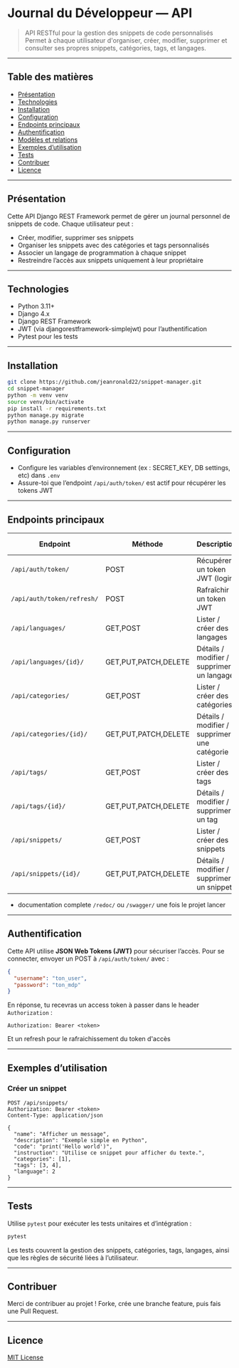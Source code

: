 # Journal du Développeur — API

> API RESTful pour la gestion des snippets de code personnalisés
> Permet à chaque utilisateur d'organiser, créer, modifier, supprimer et consulter ses propres snippets, catégories, tags, et langages.

---

## Table des matières

* [Présentation](#présentation)
* [Technologies](#technologies)
* [Installation](#installation)
* [Configuration](#configuration)
* [Endpoints principaux](#endpoints-principaux)
* [Authentification](#authentification)
* [Modèles et relations](#modèles-et-relations)
* [Exemples d’utilisation](#exemples-dutilisation)
* [Tests](#tests)
* [Contribuer](#contribuer)
* [Licence](#licence)

---

## Présentation

Cette API Django REST Framework permet de gérer un journal personnel de snippets de code. Chaque utilisateur peut :

* Créer, modifier, supprimer ses snippets
* Organiser les snippets avec des catégories et tags personnalisés
* Associer un langage de programmation à chaque snippet
* Restreindre l’accès aux snippets uniquement à leur propriétaire

---

## Technologies

* Python 3.11+
* Django 4.x
* Django REST Framework
* JWT (via djangorestframework-simplejwt) pour l’authentification
* Pytest pour les tests

---

## Installation

```bash
git clone https://github.com/jeanronald22/snippet-manager.git
cd snippet-manager
python -m venv venv
source venv/bin/activate
pip install -r requirements.txt
python manage.py migrate
python manage.py runserver
```

---

## Configuration

* Configure les variables d’environnement (ex : SECRET\_KEY, DB settings, etc) dans `.env`
* Assure-toi que l’endpoint `/api/auth/token/` est actif pour récupérer les tokens JWT

---

## Endpoints principaux

| Endpoint                   | Méthode              | Description                                  | Authentification requise |
| -------------------------- | -------------------- | -------------------------------------------- | ------------------------ |
| `/api/auth/token/`         | POST                 | Récupérer un token JWT (login)               | Non                      |
| `/api/auth/token/refresh/` | POST                 | Rafraîchir un token JWT                      | Non                      |
| `/api/languages/`          | GET,POST             | Lister / créer des langages                  | Oui                      |
| `/api/languages/{id}/`     | GET,PUT,PATCH,DELETE | Détails / modifier / supprimer un langage    | Oui                      |
| `/api/categories/`         | GET,POST             | Lister / créer des catégories                | Oui                      |
| `/api/categories/{id}/`    | GET,PUT,PATCH,DELETE | Détails / modifier / supprimer une catégorie | Oui                      |
| `/api/tags/`               | GET,POST             | Lister / créer des tags                      | Oui                      |
| `/api/tags/{id}/`          | GET,PUT,PATCH,DELETE | Détails / modifier / supprimer un tag        | Oui                      |
| `/api/snippets/`           | GET,POST             | Lister / créer des snippets                  | Oui                      |
| `/api/snippets/{id}/`      | GET,PUT,PATCH,DELETE | Détails / modifier / supprimer un snippet    | Oui                      |

* documentation complete `/redoc/` ou `/swagger/` une fois le projet lancer
---

## Authentification

Cette API utilise **JSON Web Tokens (JWT)** pour sécuriser l’accès.
Pour se connecter, envoyer un POST à `/api/auth/token/` avec :

```json
{
  "username": "ton_user",
  "password": "ton_mdp"
}
```

En réponse, tu recevras un access token à passer dans le header `Authorization` :

```
Authorization: Bearer <token>
```
Et un refresh pour le rafraichissement du token d'accès

---

## Exemples d’utilisation

### Créer un snippet

```http
POST /api/snippets/
Authorization: Bearer <token>
Content-Type: application/json

{
  "name": "Afficher un message",
  "description": "Exemple simple en Python",
  "code": "print('Hello world')",
  "instruction": "Utilise ce snippet pour afficher du texte.",
  "categories": [1],
  "tags": [3, 4],
  "language": 2
}
```

---

## Tests

Utilise `pytest` pour exécuter les tests unitaires et d’intégration :

```bash
pytest
```

Les tests couvrent la gestion des snippets, catégories, tags, langages, ainsi que les règles de sécurité liées à l’utilisateur.

---

## Contribuer

Merci de contribuer au projet !
Forke, crée une branche feature, puis fais une Pull Request.

---

## Licence

[MIT License](./LICENSE)

